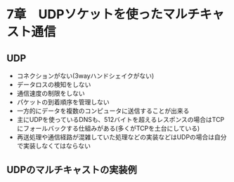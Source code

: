 # 7章　UDPソケットを使ったマルチキャスト通信

## UDP
* コネクションがない(3wayハンドシェイクがない)
* データロスの検知をしない
* 通信速度の制限をしない
* パケットの到着順序を管理しない
* 一方的にデータを複数のコンピュータに送信することが出来る
* 主にUDPを使っているDNSも、512バイトを超えるレスポンスの場合はTCPにフォールバックする仕組みがある(多くがTCPを土台にしている)
* 再送処理や通信経路が混雑していた処理などの実装などはUDPの場合は自分で実装しなくてはならない

## UDPのマルチキャストの実装例